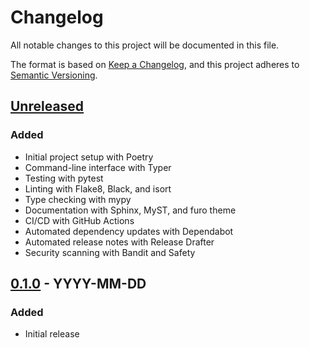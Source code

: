 # Changelog

All notable changes to this project will be documented in this file.

The format is based on [Keep a Changelog](https://keepachangelog.com/en/1.0.0/),
and this project adheres to [Semantic Versioning](https://semver.org/spec/v2.0.0.html).

## [Unreleased]

### Added
- Initial project setup with Poetry
- Command-line interface with Typer
- Testing with pytest
- Linting with Flake8, Black, and isort
- Type checking with mypy
- Documentation with Sphinx, MyST, and furo theme
- CI/CD with GitHub Actions
- Automated dependency updates with Dependabot
- Automated release notes with Release Drafter
- Security scanning with Bandit and Safety

## [0.1.0] - YYYY-MM-DD

### Added
- Initial release

[Unreleased]: https://github.com/eLearningHub/pixi-template/compare/v0.1.0...HEAD
[0.1.0]: https://github.com/eLearningHub/pixi-template/releases/tag/v0.1.0 